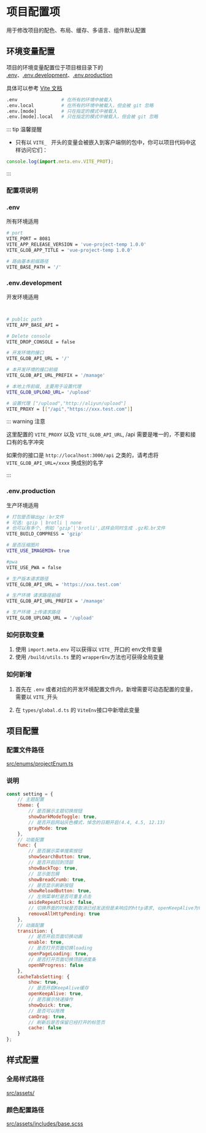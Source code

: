 # 项目配置项

用于修改项目的配色、布局、缓存、多语言、组件默认配置

## 环境变量配置

项目的环境变量配置位于项目根目录下的 [.env](https://github.com/anncwb/vite-project/blob/main/.env)、[.env.development](https://github.com/anncwb/vite-project/blob/main/.env.development)、[.env.production](https://github.com/anncwb/vite-project/blob/main/.env.production)

具体可以参考 [Vite 文档](https://github.com/vitejs/vite#modes-and-environment-variables)

```bash
.env                # 在所有的环境中被载入
.env.local          # 在所有的环境中被载入，但会被 git 忽略
.env.[mode]         # 只在指定的模式中被载入
.env.[mode].local   # 只在指定的模式中被载入，但会被 git 忽略

```

::: tip 温馨提醒

- 只有以 `VITE_ ` 开头的变量会被嵌入到客户端侧的包中，你可以项目代码中这样访问它们：

```js
console.log(import.meta.env.VITE_PROT);
```

<!-- - 以 `VITE_GLOB_*` 开头的的变量，在打包的时候，会被加入[\_app.config.js](#生产环境动态配置)配置文件当中. -->

:::

### 配置项说明

### .env

所有环境适用

```bash
# port
VITE_PORT = 8081
VITE_APP_RELEASE_VERSION = 'vue-project-temp 1.0.0'
VITE_GLOB_APP_TITLE = 'vue-project-temp 1.0.0'

# 路由基本前缀路径
VITE_BASE_PATH = '/'
```

### .env.development

开发环境适用

```bash


# public path
VITE_APP_BASE_API = 

# Delete console
VITE_DROP_CONSOLE = false

# 开发环境的接口
VITE_GLOB_API_URL = '/'

# 本开发环境的接口前缀
VITE_GLOB_API_URL_PREFIX = '/manage'

# 本地上传前缀, 主要用于设置代理
VITE_GLOB_UPLOAD_URL= '/upload'

# 设置代理 ["/upload","http://aliyun/upload"]
VITE_PROXY = [["/api","https://xxx.test.com"]]
```

::: warning 注意

这里配置的 `VITE_PROXY` 以及 `VITE_GLOB_API_URL`, /api 需要是唯一的，不要和接口有的名字冲突

如果你的接口是 `http://localhost:3000/api` 之类的，请考虑将 `VITE_GLOB_API_URL=/xxxx` 换成别的名字

:::

### .env.production

生产环境适用

```bash
# 打包是否输出gz｜br文件
# 可选: gzip | brotli | none
# 也可以有多个, 例如 ‘gzip’|'brotli',这样会同时生成 .gz和.br文件
VITE_BUILD_COMPRESS = 'gzip'

# 是否压缩图片
VITE_USE_IMAGEMIN= true

#pwa
VITE_USE_PWA = false

# 生产版本请求路径
VITE_GLOB_API_URL = 'https://xxx.test.com'

# 生产环境 请求路径前缀
VITE_GLOB_API_URL_PREFIX = '/manage'

# 生产环境 上传请求路径
VITE_GLOB_UPLOAD_URL = '/upload'
```

### 如何获取变量

1. 使用 `import.meta.env` 可以获得以 `VITE_` 开口的 env文件变量
2. 使用 `/build/utils.ts` 里的 `wrapperEnv`方法也可获得全局变量
 
### 如何新增

1. 首先在 `.env` 或者对应的开发环境配置文件内，新增需要可动态配置的变量，需要以 `VITE_`开头

2. 在 `types/global.d.ts` 的 `ViteEnv`接口中新增此变量

## 项目配置

### 配置文件路径
[src/enums/projectEnum.ts]()

### 说明

```js
const setting = {
    // 主题配置
    theme: {
        // 是否展示主题切换按钮
        showDarkModeToggle: true,
        // 是否开启网站灰色模式，悼念的日期开启(4.4, 4.5, 12.13)
        grayMode: true
    },
    // 功能配置
    func: {
        // 是否展示菜单搜索按钮
        showSearchButton: true,
        // 是否开启回到顶部
        showBackTop: true,
        // 显示面包屑
        showBreadCrumb: true,
        // 是否显示刷新按钮
        showReloadButton: true,
        // 左侧菜单栏是否可重复点击
        asideRepeatClick: false,
        // 切换界面的时候是否取消已经发送但是未响应的http请求, openKeepAlive为true是失效
        removeAllHttpPending: true
    },
    // 动画配置
    transition: {
        // 是否开启页面切换动画
        enable: true,
        // 是否打开页面切换loading
        openPageLoading: true,
        // 是否打开页面切换顶部进度条
        openNProgress: false
    },
    cacheTabsSetting: {
        show: true,
        // 是否开启KeepAlive缓存
        openKeepAlive: true,
        // 是否展示快速操作
        showQuick: true,
        // 是否可以拖拽
        canDrag: true,
        // 刷新后是否保留已经打开的标签页
        cache: false
    }
};
```

## 样式配置

### 全局样式路径
[src/assets/]()

### 颜色配置路径
[src/assets/includes/base.scss]()